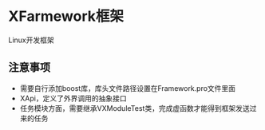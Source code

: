 # XFarmework框架
 Linux开发框架
 
 ## 注意事项
  * 需要自行添加boost库，库头文件路径设置在Framework.pro文件里面
  * XApi，定义了外界调用的抽象接口
  * 任务模块方面，需要继承VXModuleTest类，完成虚函数才能得到框架发送过来的任务
